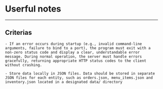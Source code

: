 # Userful notes

---

## Criterias
    - If an error occurs during startup (e.g., invalid command-line arguments, failure to bind to a port), the program must exit with a non-zero status code and display a clear, understandable error message. During normal operation, the server must handle errors gracefully, returning appropriate HTTP status codes to the client without crashing.

    - Store data locally in JSON files. Data should be stored in separate JSON files for each entity, such as orders.json, menu_items.json and inventory.json located in a designated data/ directory
